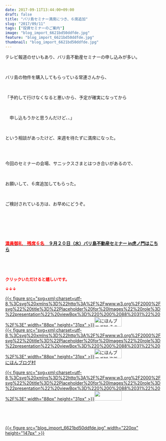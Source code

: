 ```yaml
---
date: 2017-09-11T13:44:00+09:00
draft: false
title: "バリ島セミナー満席につき、６席追加"
slug: "2017/09/11"
tags: ["投資セミナーのご案内"]
image: "blog_import_6621bd50ddfde.jpg"
feature: "blog_import_6621bd50ddfde.jpg"
thumbnail: "blog_import_6621bd50ddfde.jpg"
---
```

<p>テレビ報道のせいもあり、バリ島不動産セミナーの申し込みが多い。</p><p> </p><p>バリ島の物件を購入してもらっている常連さんから、</p><p> </p><p>「予約して行けなくなると悪いから、予定が確実になってから</p><p> </p><p>　申し込もうかと思うんだけど、、」</p><p> </p><p>という相談があったけど、来週を待たずに満席になった。</p><p> </p><p><br/>今回のセミナーの会場、サニックスさまとはつき合いがあるので、</p><p> </p><p>お願いして、６席追加してもらった。</p><p> </p><p>ご検討されている方は、お早めにどうぞ。</p><p> </p><p> </p><p> </p><p><span style="font-weight: bold;"><span style="text-decoration: underline;"><a href="iin.co.jp" target="_blank"><span style="color: rgb(255, 0, 0);">満員御礼　残席６名</span>　９月２０日（水）バリ島不動産セミナー in虎ノ門はこちら</a></span></span></p><p> </p><p> </p><p><font color="#ff0000" size="2"><strong>クリックいただけると嬉しいです。</strong></font></p><p><font color="#ff0000" size="2"><strong>↓↓↓</strong></font></p><p><a href="ranking.html?p_cid=01260127" id="&amp;blogmura_banner" target="_blank">{{< figure src="svg+xml;charset=utf-8,%3Csvg%20xmlns%3D%22http%3A%2F%2Fwww.w3.org%2F2000%2Fsvg%22%20title%3D%22Placeholder%20for%20Images%22%20role%3D%22presentation%22%20viewBox%3D%220%200%2088%2031%22%20%2F%3E" width="88px" height="31px" >}}<noscript><img alt="にほんブログ村 その他生活ブログ 不動産投資へ" border="0" height="31" src="//life.blogmura.com/hudousantoushi/img/hudousantoushi88_31.gif" width="88"></noscript></a><br/><a href="ranking.html?p_cid=01260127" target="_blank">{{< figure src="svg+xml;charset=utf-8,%3Csvg%20xmlns%3D%22http%3A%2F%2Fwww.w3.org%2F2000%2Fsvg%22%20title%3D%22Placeholder%20for%20Images%22%20role%3D%22presentation%22%20viewBox%3D%220%200%2088%2031%22%20%2F%3E" width="88px" height="31px" >}}<noscript><img alt="にほんブログ村 海外生活ブログ バリ島情報へ" border="0" height="31" src="https://img-proxy.blog-video.jp/images?url=http%3A%2F%2Foverseas.blogmura.com%2Fbali%2Fimg%2Fbali88_31.gif" width="88"></noscript></a><br/><a href="ranking.html?p_cid=01260127" target="_blank">にほんブログ村</a></p><p><a href="link.php?1804582" title="人気ブログランキングへ">{{< figure src="svg+xml;charset=utf-8,%3Csvg%20xmlns%3D%22http%3A%2F%2Fwww.w3.org%2F2000%2Fsvg%22%20title%3D%22Placeholder%20for%20Images%22%20role%3D%22presentation%22%20viewBox%3D%220%200%2088%2031%22%20%2F%3E" width="88px" height="31px" >}}<noscript><img border="0" height="31" src="https://blog.with2.net/img/banner/banner_22.gif" width="88"></noscript></a></p><p> </p><p> </p><p><a href="blog_import_6621bd50ddfde.jpg">{{< figure src="blog_import_6621bd50ddfde.jpg" width="220px" height="147px" >}}</a></p><p> </p>

